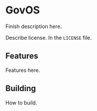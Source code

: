 GovOS
=====
Finish description here.

Describe license.  In the `LICENSE` file.

Features
--------
Features here.

Building
--------
How to build.
